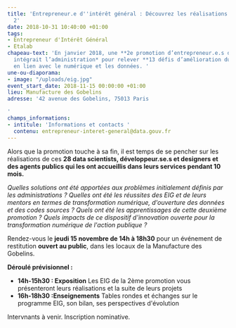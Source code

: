 ```yaml
---
title: 'Entrepreneur.e d''intérêt général : Découvrez les réalisations de la promo
  2'
date: 2018-10-31 10:40:00 +01:00
tags:
- Entrepreneur d'Intérêt Général
- Etalab
chapeau-text: 'En janvier 2018, une **2e promotion d’entrepreneur.e.s d’intérêt général**
  intégrait l’administration* pour relever **13 défis d’amélioration du service public**
  en lien avec le numérique et les données. '
une-ou-diaporama:
- image: "/uploads/eig.jpg"
event_start_date: 2018-11-15 00:00:00 +01:00
lieu: Manufacture des Gobelins
adresse: '42 avenue des Gobelins, 75013 Paris

'
champs_informations:
- intitule: 'Informations et contacts '
  contenu: entrepreneur-interet-general@data.gouv.fr
---
```


Alors que la promotion touche à sa fin, il est temps de se pencher sur les réalisations de ces **28 data scientists, développeur.se.s et designers et des agents publics qui les ont accueillis dans leurs services pendant 10 mois.**

*Quelles solutions ont été apportées aux problèmes initialement définis par les administrations ? Quelles ont été les réussites des EIG et de leurs mentors en termes de transformation numérique, d'ouverture des données et des codes sources ? Quels ont été les apprentissages de cette deuxième promotion ? Quels impacts de ce dispositif d'innovation ouverte pour la transformation numérique de l'action publique ?*


Rendez-vous le **jeudi 15 novembre de 14h à 18h30** pour un événement de restitution **ouvert au public**, dans les locaux de la Manufacture des Gobelins.

**Déroulé prévisionnel :** 
* **14h-15h30 : Exposition** 
Les EIG de la 2ème promotion vous présenteront leurs réalisations et la suite de leurs projets
* **16h-18h30 :Enseignements** 
Tables rondes et échanges sur le programme EIG, son bilan, ses perspectives d'évolution

Intervnants à venir. Inscription nominative.
